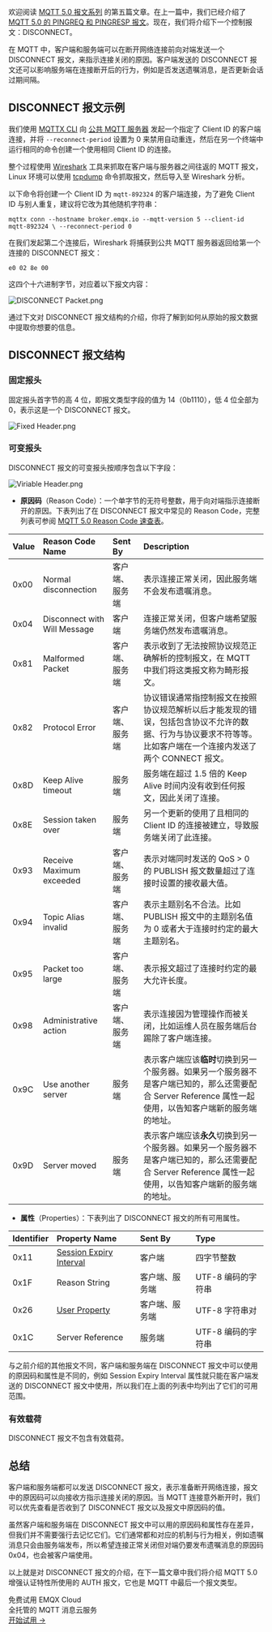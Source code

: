 欢迎阅读 [MQTT 5.0 报文系列](https://www.emqx.com/zh/blog/Introduction-to-mqtt-control-packets) 的第五篇文章。在上一篇中，我们已经介绍了 [MQTT 5.0 的 PINGREQ 和 PINGRESP 报文](https://www.emqx.com/zh/blog/mqtt-5-0-control-packets-04-pingreq-and-pingresp)。现在，我们将介绍下一个控制报文：DISCONNECT。

在 MQTT 中，客户端和服务端可以在断开网络连接前向对端发送一个 DISCONNECT 报文，来指示连接关闭的原因。客户端发送的 DISCONNECT 报文还可以影响服务端在连接断开后的行为，例如是否发送遗嘱消息，是否更新会话过期间隔。

## DISCONNECT 报文示例

我们使用 [MQTTX CLI](https://mqttx.app/zh) 向 [公共 MQTT 服务器](https://www.emqx.com/zh/mqtt/public-mqtt5-broker) 发起一个指定了 Client ID 的客户端连接，并将 `--reconnect-period` 设置为 0 来禁用自动重连，然后在另一个终端中运行相同的命令创建一个使用相同 Client ID 的连接。

整个过程使用 [Wireshark](https://www.wireshark.org/) 工具来抓取在客户端与服务器之间往返的 MQTT 报文，Linux 环境可以使用 [tcpdump](https://en.wikipedia.org/wiki/Tcpdump) 命令抓取报文，然后导入至 Wireshark 分析。

以下命令将创建一个 Client ID 为 `mqtt-892324` 的客户端连接，为了避免 Client ID 与别人重复，建议将它改为其他随机字符串：

```
mqttx conn --hostname broker.emqx.io --mqtt-version 5 --client-id mqtt-892324 \ --reconnect-period 0
```

在我们发起第二个连接后，Wireshark 将捕获到公共 MQTT 服务器返回给第一个连接的 DISCONNECT 报文：

```
e0 02 8e 00
```

这四个十六进制字节，对应着以下报文内容：

![DISCONNECT Packet.png](https://assets.emqx.com/images/b4639384cab1559bb3e0b95022a9530d.png)

通过下文对 DISCONNECT 报文结构的介绍，你将了解到如何从原始的报文数据中提取你想要的信息。

## DISCONNECT 报文结构

### 固定报头

固定报头首字节的高 4 位，即报文类型字段的值为 14（0b1110），低 4 位全部为 0，表示这是一个 DISCONNECT 报文。

![Fixed Header.png](https://assets.emqx.com/images/c0d352d8aaca25bb63610e7e62df1e31.png)

### 可变报头

DISCONNECT 报文的可变报头按顺序包含以下字段：

![Viriable Header.png](https://assets.emqx.com/images/d87f978e47dad0c2cb22b331ffbe5d99.png)

- **原因码**（Reason Code）：一个单字节的无符号整数，用于向对端指示连接断开的原因。下表列出了在 DISCONNECT 报文中常见的 Reason Code，完整列表可参阅 [MQTT 5.0 Reason Code 速查表](https://www.emqx.com/zh/blog/mqtt5-new-features-reason-code-and-ack)。

| **Value** | **Reason Code Name**         | **Sent By**    | **Description**                                              |
| :-------- | :--------------------------- | :------------- | :----------------------------------------------------------- |
| 0x00      | Normal disconnection         | 客户端、服务端 | 表示连接正常关闭，因此服务端不会发布遗嘱消息。               |
| 0x04      | Disconnect with Will Message | 客户端         | 连接正常关闭，但客户端希望服务端仍然发布遗嘱消息。           |
| 0x81      | Malformed Packet             | 客户端、服务端 | 表示收到了无法按照协议规范正确解析的控制报文，在 MQTT 中我们将这类报文称为畸形报文。 |
| 0x82      | Protocol Error               | 客户端、服务端 | 协议错误通常指控制报文在按照协议规范解析以后才能发现的错误，包括包含协议不允许的数据、行为与协议要求不符等等。比如客户端在一个连接内发送了两个 CONNECT 报文。 |
| 0x8D      | Keep Alive timeout           | 服务端         | 服务端在超过 1.5 倍的 Keep Alive 时间内没有收到任何报文，因此关闭了连接。 |
| 0x8E      | Session taken over           | 服务端         | 另一个更新的使用了且相同的 Client ID 的连接被建立，导致服务端关闭了此连接。 |
| 0x93      | Receive Maximum exceeded     | 客户端、服务端 | 表示对端同时发送的 QoS > 0 的 PUBLISH 报文数量超过了连接时设置的接收最大值。 |
| 0x94      | Topic Alias invalid          | 客户端、服务端 | 表示主题别名不合法。比如 PUBLISH 报文中的主题别名值为 0 或者大于连接时约定的最大主题别名。 |
| 0x95      | Packet too large             | 客户端、服务端 | 表示报文超过了连接时约定的最大允许长度。                     |
| 0x98      | Administrative action        | 客户端、服务端 | 表示连接因为管理操作而被关闭，比如运维人员在服务端后台踢除了客户端连接。 |
| 0x9C      | Use another server           | 服务端         | 表示客户端应该**临时**切换到另一个服务器。如果另一个服务器不是客户端已知的，那么还需要配合 Server Reference 属性一起使用，以告知客户端新的服务端的地址。 |
| 0x9D      | Server moved                 | 服务端         | 表示客户端应该**永久**切换到另一个服务器。如果另一个服务器不是客户端已知的，那么还需要配合 Server Reference 属性一起使用，以告知客户端新的服务端的地址。 |

- **属性**（Properties）：下表列出了 DISCONNECT 报文的所有可用属性。

| **Identifier** | **Property Name**                                            | **Sent By**    | **Type**           |
| :------------- | :----------------------------------------------------------- | :------------- | :----------------- |
| 0x11           | [Session Expiry Interval](https://www.emqx.com/zh/blog/mqtt5-new-feature-clean-start-and-session-expiry-interval) | 客户端         | 四字节整数         |
| 0x1F           | Reason String                                                | 客户端、服务端 | UTF-8 编码的字符串 |
| 0x26           | [User Property](https://www.emqx.com/zh/blog/mqtt5-user-properties) | 客户端、服务端 | UTF-8 字符串对     |
| 0x1C           | Server Reference                                             | 服务端         | UTF-8 编码的字符串 |

与之前介绍的其他报文不同，客户端和服务端在 DISCONNECT 报文中可以使用的原因码和属性是不同的，例如 Session Expiry Interval 属性就只能在客户端发送的 DISCONNECT 报文中使用，所以我们在上面的列表中均列出了它们的可用范围。

### 有效载荷

DISCONNECT 报文不包含有效载荷。

## 总结

客户端和服务端都可以发送 DISCONNECT 报文，表示准备断开网络连接，报文中的原因码可以向接收方指示连接关闭的原因。当 MQTT 连接意外断开时，我们可以优先查看是否收到了 DISCONNECT 报文以及报文中原因码的值。

虽然客户端和服务端在 DISCONNECT 报文中可以用的原因码和属性存在差异，但我们并不需要强行去记忆它们。它们通常都和对应的机制与行为相关，例如遗嘱消息只会由服务端发布，所以希望连接正常关闭但对端仍要发布遗嘱消息的原因码 0x04，也会被客户端使用。

以上就是对 DISCONNECT 报文的介绍，在下一篇文章中我们将介绍 MQTT 5.0 增强认证特性所使用的 AUTH 报文，它也是 MQTT 中最后一个报文类型。

 <section class="promotion">
    <div>
        免费试用 EMQX Cloud
        <div class="is-size-14 is-text-normal has-text-weight-normal">全托管的 MQTT 消息云服务</div>
    </div>
    <a href="https://accounts-zh.emqx.com/signup?continue=https://cloud.emqx.com/console/deployments/0?oper=new" class="button is-gradient px-5">开始试用 →</a>
</section>
